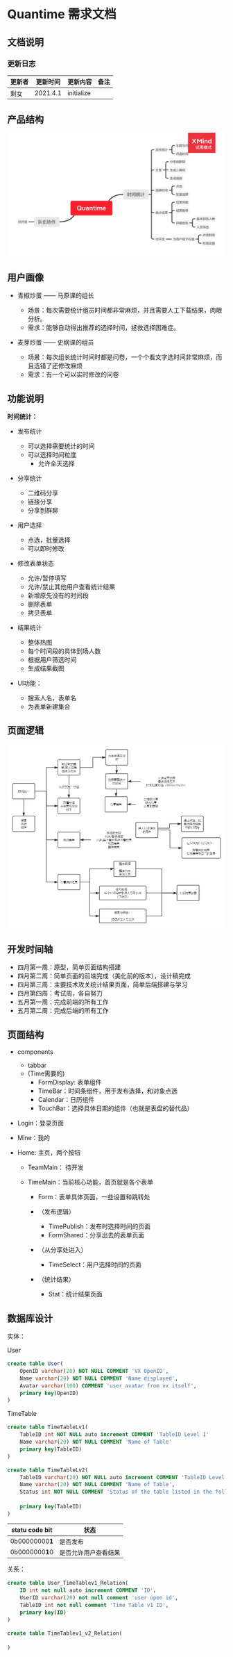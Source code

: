 # Quantime 需求文档

## 文档说明

### 更新日志

| 更新者 | 更新时间 | 更新内容   | 备注 |
| ------ | -------- | ---------- | ---- |
| 剩女   | 2021.4.1 | initialize |      |



## 产品结构

![](./src/Quantime.png)

## 用户画像

+ 青椒炒蛋 —— 马原课的组长

  + 场景：每次需要统计组员时间都非常麻烦，并且需要人工下载结果，肉眼分析。
  + 需求：能够自动得出推荐的选择时间，拯救选择困难症。

+ 麦芽炒蛋 —— 史纲课的组员

  + 场景：每次组长统计时间时都是问卷，一个个看文字选时间非常麻烦，而且选错了还修改麻烦
  + 需求：有一个可以实时修改的问卷

  

## 功能说明

**时间统计：**

+ 发布统计

  + 可以选择需要统计的时间
  + 可以选择时间粒度
    + 允许全天选择

+ 分享统计

  + 二维码分享
  + 链接分享
  + 分享到群聊

+ 用户选择

  + 点选，批量选择
  + 可以即时修改

+ 修改表单状态

  + 允许/暂停填写
  + 允许/禁止其他用户查看统计结果
  + 新增原先没有的时间段
  + 删除表单
  + 拷贝表单

+ 结果统计

  + 整体热图
  + 每个时间段的具体到场人数
  + 根据用户筛选时间
  + 生成结果截图

+ UI功能：

  + 搜索人名，表单名
  + 为表单新建集合

  

## 页面逻辑

![](./src/Quantime2.png)



## 开发时间轴

+ 四月第一周：原型，简单页面结构搭建
+ 四月第二周：简单页面的前端完成（美化前的版本），设计稿完成
+ 四月第三周：主要技术攻关统计结果页面，简单后端搭建与学习
+ 四月第四周：考试周，各自努力
+ 五月第一周：完成前端的所有工作
+ 五月第二周：完成后端的所有工作

## 页面结构

+ components

  + tabbar
  + (Time需要的)
    + FormDisplay: 表单组件
    + TimeBar：时间条组件，用于发布选择，和对象点选
    + Calendar：日历组件
    + TouchBar：选择具体日期的组件（也就是表盘的替代品）

  

+ Login：登录页面

+ Mine：我的

+ Home: 主页，两个按钮

  + TeamMain： 待开发

  + TimeMain：当前核心功能，首页就是各个表单

    + Form：表单具体页面，一些设置和跳转处

    + （发布逻辑）

      + TimePublish：发布时选择时间的页面
      + FormShared：分享出去的表单页面

    + （从分享处进入）

      + TimeSelect：用户选择时间的页面

    + （统计结果）

      + Stat：统计结果页面

        



## 数据库设计

实体：

User

```sql
create table User(
	OpenID varchar(20) NOT NULL COMMENT 'VX OpenID',
    Name varchar(20) NOT NULL COMMENT 'Name displayed',
    Avatar varchar(100) COMMENT 'user avatar from vx itself',
    primary key(OpenID)
)
```



TimeTable

```sql
create table TimeTableLv1(
	TableID int NOT NULL auto increment COMMENT 'TableID Level 1'
    Name varchar(20) NOT NULL COMMENT 'Name of Table'
    primary key(TableID)
)
```



```sql
create table TimeTableLv2(
	TableID varchar(20) NOT NULL auto increment COMMENT 'TableID Level 2'
    Name varchar(20) NOT NULL COMMENT 'Name of Table',
    Status int NOT NULL COMMENT 'Status of the table listed in the following',
    
    primary key(TableID)
)
```

| statu code bit  | 状态                 |
| --------------- | -------------------- |
| 0b00000000**1** | 是否发布             |
| 0b0000000**1**0 | 是否允许用户查看结果 |





关系：

```sql
create table User_TimeTablev1_Relation(
	ID int not null auto increment COMMENT 'ID'，
    UserID varchar(20) not null comment 'user open id',
    TableID int not null comment 'Time Table v1 ID',
    primary key(ID)
)
```



```sql
create table TimeTablev1_v2_Relation(
	
)
```



